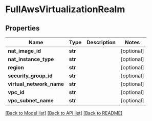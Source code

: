 # FullAwsVirtualizationRealm

## Properties
Name | Type | Description | Notes
------------ | ------------- | ------------- | -------------
**nat_image_id** | **str** |  | [optional] 
**nat_instance_type** | **str** |  | [optional] 
**region** | **str** |  | [optional] 
**security_group_id** | **str** |  | [optional] 
**virtual_network_name** | **str** |  | [optional] 
**vpc_id** | **str** |  | [optional] 
**vpc_subnet_name** | **str** |  | [optional] 

[[Back to Model list]](../README.md#documentation-for-models) [[Back to API list]](../README.md#documentation-for-api-endpoints) [[Back to README]](../README.md)


